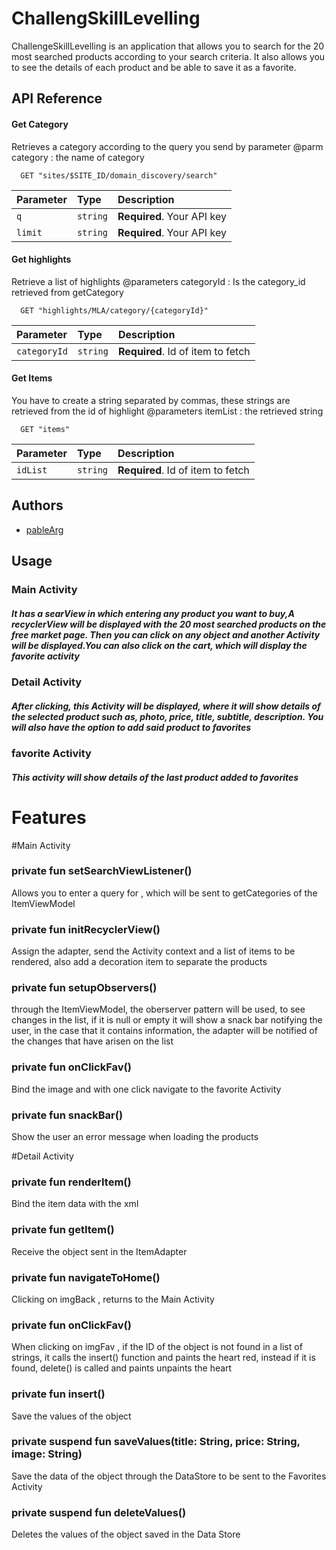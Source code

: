 
# ChallengSkillLevelling

ChallengeSkillLevelling is an application that allows you to search for the 20 most searched products according to your search criteria. It also allows you to see the details of each product and be able to save it as a favorite.


## API Reference

#### Get Category

Retrieves a category according to the query you send by parameter
@parm category : the name of category
```http
  GET "sites/$SITE_ID/domain_discovery/search"
```

| Parameter | Type     | Description                |
| :-------- | :------- | :------------------------- |
| `q` | `string` | **Required**. Your API key |
| `limit` | `string` | **Required**. Your API key |

#### Get highlights
Retrieve a list of highlights
@parameters categoryId : Is the category_id retrieved from getCategory
```http
  GET "highlights/MLA/category/{categoryId}"
```

| Parameter | Type     | Description                       |
| :-------- | :------- | :-------------------------------- |
| `categoryId`      | `string` | **Required**. Id of item to fetch |


#### Get Items
You have to create a string separated by commas, these strings are retrieved from the id of highlight
@parameters itemList : the retrieved string
```http
  GET "items"
```


| Parameter | Type     | Description                       |
| :-------- | :------- | :-------------------------------- |
| `idList`      | `string` | **Required**. Id of item to fetch |



## Authors

- [pableArg](https://www.github.com/pableArg)


## Usage

### Main Activity
##### It has a searView in which entering any product you want to buy,A recyclerView will be displayed with the 20 most searched products on the free market page. Then you can click on any object and another Activity will be displayed.You can also click on the cart, which will display the favorite activity


### Detail Activity
##### After clicking, this Activity will be displayed, where it will show details of the selected product such as, photo, price, title, subtitle, description. You will also have the option to add said product to favorites


### favorite Activity
##### This activity will show details of the last product added to favorites


# Features

#Main Activity

 ### private fun setSearchViewListener()
 Allows you to enter a query for , which will be sent to getCategories of the ItemViewModel

 
 ### private fun initRecyclerView()
 Assign the adapter, send the Activity context and a list of items to be rendered, also add a decoration item to separate the products


### private fun setupObservers()

 through the ItemViewModel, the oberserver pattern will be used, to see changes in the list, if it is null or empty it will show a snack bar notifying the user, in the case that it contains information, the adapter will be notified of the changes that have arisen on the list


 ### private fun onClickFav()
 Bind the image and with one click navigate to the favorite Activity


### private fun snackBar()
 Show the user an error message when loading the products
 
 
 
 #Detail Activity

### private fun renderItem()
Bind the item data with the xml

### private fun getItem()
Receive the object sent in the ItemAdapter

### private fun navigateToHome()
Clicking on imgBack , returns to the Main Activity


### private fun onClickFav()
When clicking on imgFav , if the ID of the object is not found in a list of strings, it calls the insert() function and paints the heart red, instead if it is found, delete() is called and paints unpaints the heart

### private fun insert()
Save the values ​​of the object

### private suspend fun saveValues(title: String, price: String, image: String)
Save the data of the object through the DataStore to be sent to the Favorites Activity

### private suspend fun deleteValues()
Deletes the values ​​of the object saved in the Data Store





